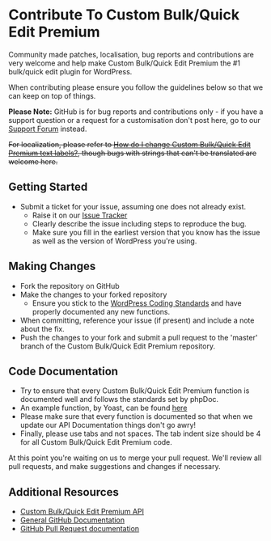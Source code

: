 # Contribute To Custom Bulk/Quick Edit Premium

Community made patches, localisation, bug reports and contributions are very welcome and help make Custom Bulk/Quick Edit Premium the #1 bulk/quick edit plugin for WordPress.

When contributing please ensure you follow the guidelines below so that we can keep on top of things.

__Please Note:__ GitHub is for bug reports and contributions only - if you have a support question or a request for a customisation don't post here, go to our [Support Forum](http://wordpress.org/support/plugin/custom-bulkquick-edit-premium) instead.

<strike>For localization, please refer to [How do I change Custom Bulk/Quick Edit Premium text labels?](https://aihrus.zendesk.com/entries/23691557-How-do-I-change-Testimonials-Widget-text-labels-), though bugs with strings that can't be translated are welcome here.</strike>

## Getting Started

* Submit a ticket for your issue, assuming one does not already exist.
  * Raise it on our [Issue Tracker](https://github.com/michael-cannon/custom-bulkquick-edit-premium/issues)
  * Clearly describe the issue including steps to reproduce the bug.
  * Make sure you fill in the earliest version that you know has the issue as well as the version of WordPress you're using.

## Making Changes

* Fork the repository on GitHub
* Make the changes to your forked repository
  * Ensure you stick to the [WordPress Coding Standards](http://codex.wordpress.org/WordPress_Coding_Standards) and have properly documented any new functions.
* When committing, reference your issue (if present) and include a note about the fix.
* Push the changes to your fork and submit a pull request to the 'master' branch of the Custom Bulk/Quick Edit Premium repository.

## Code Documentation

* Try to ensure that every Custom Bulk/Quick Edit Premium function is documented well and follows the standards set by phpDoc.
* An example function, by Yoast, can be found [here](https://gist.github.com/jdevalk/5574677)
* Please make sure that every function is documented so that when we update our API Documentation things don't go awry!
* Finally, please use tabs and not spaces. The tab indent size should be 4 for all Custom Bulk/Quick Edit Premium code.

At this point you're waiting on us to merge your pull request. We'll review all pull requests, and make suggestions and changes if necessary.

## Additional Resources
* [Custom Bulk/Quick Edit Premium API](https://github.com/michael-cannon/custom-bulkquick-edit-premium/blob/master/API.md)
* [General GitHub Documentation](http://help.github.com/)
* [GitHub Pull Request documentation](http://help.github.com/send-pull-requests/)
